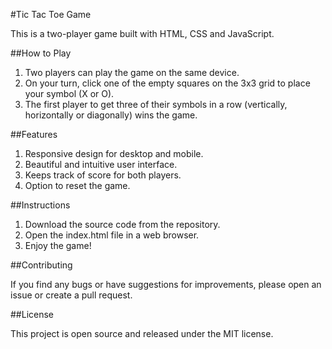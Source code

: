 #Tic Tac Toe Game 

This is a two-player game built with HTML, CSS and JavaScript. 

##How to Play

1. Two players can play the game on the same device. 
2. On your turn, click one of the empty squares on the 3x3 grid to place your symbol (X or O). 
3. The first player to get three of their symbols in a row (vertically, horizontally or diagonally) wins the game. 

##Features

1. Responsive design for desktop and mobile. 
2. Beautiful and intuitive user interface. 
3. Keeps track of score for both players. 
4. Option to reset the game. 

##Instructions

1. Download the source code from the repository. 
2. Open the index.html file in a web browser. 
3. Enjoy the game! 

##Contributing

If you find any bugs or have suggestions for improvements, please open an issue or create a pull request. 

##License 

This project is open source and released under the MIT license.